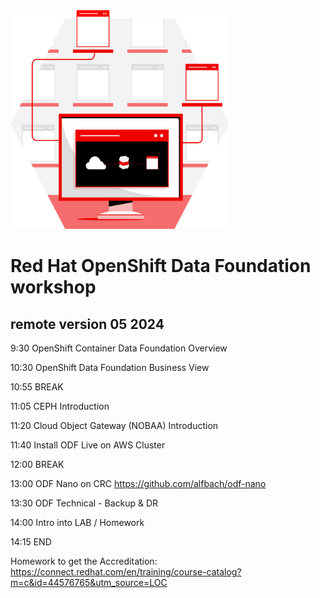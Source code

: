<img src="https://github.com/RHEPDS/OCPStorage/blob/main/RH_Brand_MCS_APP_SERVICES.svg" width="350" height="350">

# Red Hat OpenShift Data Foundation workshop
## remote version 05 2024

9:30	OpenShift Container Data Foundation Overview

10:30	OpenShift Data Foundation Business View

10:55 BREAK

11:05	CEPH Introduction

11:20	Cloud Object Gateway (NOBAA) Introduction 

11:40	Install ODF Live on AWS Cluster

12:00	BREAK

13:00 ODF Nano on CRC https://github.com/alfbach/odf-nano

13:30	ODF Technical - Backup & DR

14:00 Intro into LAB / Homework

14:15	END

Homework to get the Accreditation: https://connect.redhat.com/en/training/course-catalog?m=c&id=44576765&utm_source=LOC
